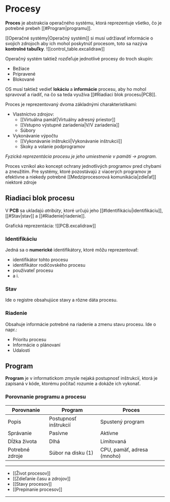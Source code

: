 # Procesy

**Proces** je abstrakcia operačného systému, ktorá reprezentuje všetko, čo je potrebné prebeh [[#Program|programu]].

[[Operačné systémy|Operačný systém]] si musí udržiavať informácie o svojich zdrojoch aby ich mohol poskytnúť procesom, toto sa nazýva **kontrolné tabuľky**.
![[control_table.excalidraw]]

Operačný systém taktiež rozďeľuje jednotlivé procesy do troch skupín:
- Bežiace
- Pripravené
- Blokované

OS musí taktiež vedieť **lokáciu** a **informácie** procesu, aby ho mohol spravovať a riadiť, na čo sa teda využíva [[#Riadiaci blok procesu|PCB]].

Proces je reprezentovaný dvoma základnými charakteristikami:
- Vlastníctvo zdrojov:
	- [[Virtuálna pamäť|Virtuálny adresný priestor]]
	- [[Vstupno výstupné zariadenia|V/V zariadenia]]
	- Súbory
- Vykonávanie výpočtu
	- [[Vykonávanie inštrukcií|Vykonávanie inštrukcií]]
	- Skoky a volanie podprogramov

_Fyzická reprezentácia procesu je jeho umiestnenie v pamäti -> program._

Proces vznikol ako koncept ochrany jednotlivých programov pred chybami a zneužitím.
Pre systémy, ktoré pozostávajú z viacerých programov je efektívne a niekedy potrebné [[Medziprocesorová komunikácia|zdieľať]] niektoré zdroje

## Riadiaci blok procesu
V **PCB** sa ukladajú _atribúty_, ktoré určujú jeho [[#Identifikáciu|identifikáciu]], [[#Stav|stav]] a [[#Riadenie|riadenie]].

Grafická reprezentácia:
![[PCB.excalidraw]]

### Identifikáciu
Jedná sa o **numerické** identifikátory, ktoré môžu reprezentovať:
- identifikátor tohto procesu
- identifikátor rodičovského procesu
- používateľ procesu
- a i.

### Stav
Ide o registre obsahujúce stavy a rôzne dáta procesu.

### Riadenie
Obsahuje informácie potrebné na riadenie a zmenu stavu procesu. Ide o napr.:
- Prioritu procesu
- Informácie o plánovaní
- Udalosti

## Program
**Program** je v informatickom zmysle nejaká postupnosť inštrukcií, ktorá je zapísaná v kóde, ktorému počítač rozumie a dokáže ich vykonať.

### Porovnanie programu a procesu
Porovnanie|Program|Proces
------|----|-----
Popis|Postupnosť inštrukcií|Spustený program
Správanie|Pasívne|Aktívne
Dĺžka života|Dlhá|Limitovaná
Potrebné zdroje|Súbor na disku (1)|CPU, pamäť, adresa (mnoho)


---
- [[Život procesov]]
- [[Zdieľanie času a zdrojov]]
- [[Stavy procesov]]
- [[Prepínanie procesov]]
---